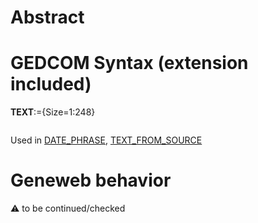 ﻿# Abstract

# GEDCOM Syntax (extension included)

**TEXT**:={Size=1:248}
<pre>
</pre>
Used in <a href=Ged.DATE_PHRASE.md>DATE_PHRASE</a>, <a href=Ged.TEXT_FROM_SOURCE.md>TEXT_FROM_SOURCE</a><br />

# Geneweb behavior


:warning: to be continued/checked

